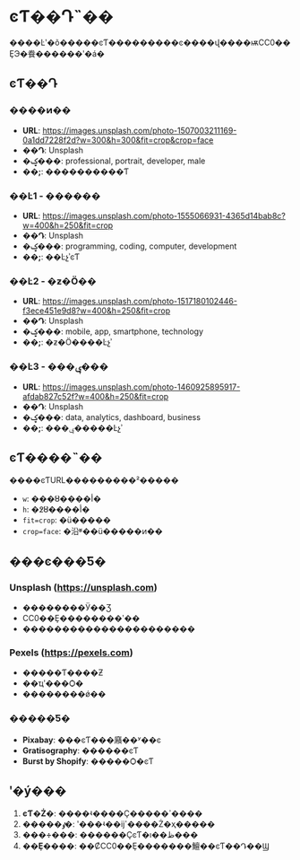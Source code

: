 # ͼƬ��Դ˵��

����Ŀʹ�õ�����ͼƬ���������ͼ����վ����ѭCC0��ȨЭ�飬������ʹ�á�

## ͼƬ��Դ

### ����ͷ��
- **URL**: https://images.unsplash.com/photo-1507003211169-0a1dd7228f2d?w=300&h=300&fit=crop&crop=face
- **��Դ**: Unsplash
- **�ؼ���**: professional, portrait, developer, male
- **��;**: ����������Ƭ

### ��Ŀ1 - ������
- **URL**: https://images.unsplash.com/photo-1555066931-4365d14bab8c?w=400&h=250&fit=crop
- **��Դ**: Unsplash
- **�ؼ���**: programming, coding, computer, development
- **��;**: ��ĿչʾͼƬ

### ��Ŀ2 - �ƶ�Ӧ��
- **URL**: https://images.unsplash.com/photo-1517180102446-f3ece451e9d8?w=400&h=250&fit=crop
- **��Դ**: Unsplash
- **�ؼ���**: mobile, app, smartphone, technology
- **��;**: �ƶ�Ӧ����Ŀչʾ

### ��Ŀ3 - ���ݷ���
- **URL**: https://images.unsplash.com/photo-1460925895917-afdab827c52f?w=400&h=250&fit=crop
- **��Դ**: Unsplash
- **�ؼ���**: data, analytics, dashboard, business
- **��;**: ���ݷ�����Ŀչʾ

## ͼƬ����˵��

����ͼƬURL���������²�����
- `w`: ���ȣ����أ�
- `h`: �߶ȣ����أ�
- `fit=crop`: �ü�����
- `crop=face`: �沿ʶ��ü�����ͷ��

## ���ͼ���Ƽ�

### Unsplash (https://unsplash.com)
- ��������Ӱ��Ʒ
- CC0��Ȩ��������ʹ��
- ����������������������

### Pexels (https://pexels.com)
- �����Ƭ����Ƶ
- ��ҵʹ���Ѻ�
- ��������ǿ��

### �����Ƽ�
- **Pixabay**: ���ͼƬ���廭��ʸ��ͼ
- **Gratisography**: ������ͼƬ
- **Burst by Shopify**: �����Ѻ�ͼƬ

## ʹ�ý���

1. **ͼƬ�Ż�**: ����ʵ����Ҫ�����ߴ����
2. **�����ٶ�**: ʹ���ʵ��ĳߴ����Ż�ҳ�����
3. **���÷���**: ������ҪͼƬ�ı��ظ���
4. **��Ȩ����**: ��ȻCC0��Ȩ�������鱣��ͼƬ��Դ��Ϣ